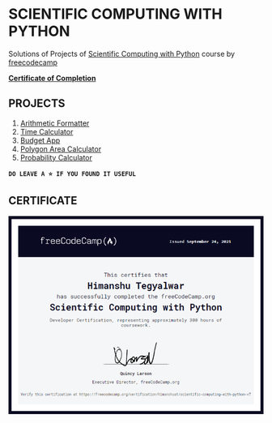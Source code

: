 # SCIENTIFIC COMPUTING WITH PYTHON

Solutions of Projects of [Scientific Computing with Python](https://www.freecodecamp.org/learn/scientific-computing-with-python/) course by [freecodecamp](https://freecodecamp.org)

[**Certificate of Completion**](https://www.freecodecamp.org/certification/himanshuat/scientific-computing-with-python-v7)

## PROJECTS

1. [Arithmetic Formatter](https://github.com/himanshuat/freecodecamp-projects/tree/main/Scientific%20Computing%20with%20Python/Arithmetic%20Formatter)
2. [Time Calculator](https://github.com/himanshuat/freecodecamp-projects/tree/main/Scientific%20Computing%20with%20Python/Time%20Calculater)
3. [Budget App](https://github.com/himanshuat/freecodecamp-projects/tree/main/Scientific%20Computing%20with%20Python/Budget%20App)
4. [Polygon Area Calculator](https://github.com/himanshuat/freecodecamp-projects/tree/main/Scientific%20Computing%20with%20Python/Polygon%20Area%20Calculator)
5. [Probability Calculator](https://github.com/himanshuat/freecodecamp-projects/tree/main/Scientific%20Computing%20with%20Python/Probability%20Calculator)

**`DO LEAVE A ⭐ IF YOU FOUND IT USEFUL`**

## CERTIFICATE

![Certificate](Certificate.png)